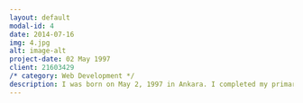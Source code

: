 ```yaml
---
layout: default
modal-id: 4
date: 2014-07-16
img: 4.jpg
alt: image-alt
project-date: 02 May 1997
client: 21603429
/* category: Web Development */
description: I was born on May 2, 1997 in Ankara. I completed my primary and high school education at Ted Ankara College. In 2016, I settled in Bilkent University Computer Department. This year is my last year at university and I will graduate in May of 2022.
---
```

